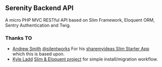 ## Serenity Backend API

A micro PHP MVC RESTful API based on Slim Framework, Eloquent ORM, Sentry Authentication and Twig.

### Thanks TO ###

- [Andrew Smith](https://github.com/silentworks) [@silentworks](https://twitter.com/silentworks) For his [sharemyideas Slim Starter App](https://github.com/silentworks/sharemyideas) which this is based upon.
- [Kyle Ladd](https://github.com/kladd) [Slim & Eloquent project](https://github.com/kladd/slim-eloquent) for simple install/migration workflow.